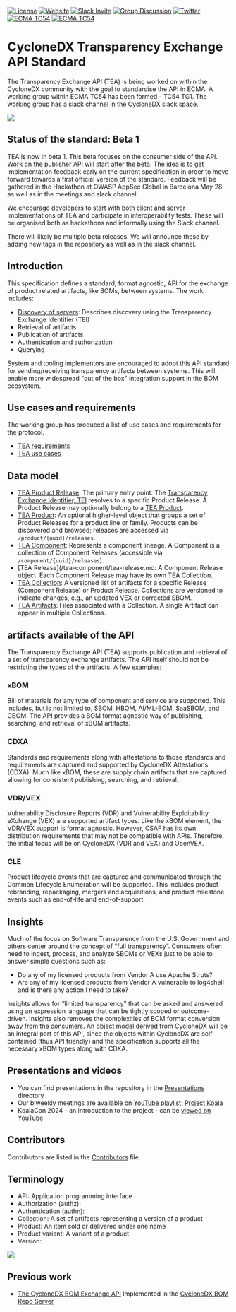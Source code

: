 [![License](https://img.shields.io/badge/license-Apache%202.0-brightgreen.svg)](LICENSE)
[![Website](https://img.shields.io/badge/https://-cyclonedx.org-blue.svg)](https://cyclonedx.org/)
[![Slack Invite](https://img.shields.io/badge/Slack-Join-blue?logo=slack&labelColor=393939)](https://cyclonedx.org/slack/invite)
[![Group Discussion](https://img.shields.io/badge/discussion-groups.io-blue.svg)](https://groups.io/g/CycloneDX)
[![Twitter](https://img.shields.io/twitter/url/http/shields.io.svg?style=social&label=Follow)](https://twitter.com/CycloneDX_Spec)
[![ECMA TC54](https://img.shields.io/badge/ECMA-TC54-FC7C00?labelColor=404040)](https://tc54.org)
[![ECMA TC54](https://img.shields.io/badge/ECMA-TC54--TG1-FC7C00?labelColor=404040)](https://ecma-international.org/task-groups/tc54-tg1/)

# CycloneDX Transparency Exchange API Standard

The Transparency Exchange API (TEA) is being worked on within the CycloneDX community
with the goal to standardise the API in ECMA. A working group within ECMA TC54 has been
formed - TC54 TG1. The working group has a slack channel in the CycloneDX slack space.

![](images/tealogo.png)

## Status of the standard: Beta 1

TEA is now in beta 1. This beta focuses on the consumer side of the API. Work on the
publisher API will start after the beta. The idea is to get implementation feedback
early on the current specification in order to move forward towards a first official
version of the standard. Feedback will be gathered in the Hackathon at OWASP AppSec
Global in Barcelona May 28 as well as in the meetings and slack channel.

We encourage developers to start with both client and server implementations of TEA and
participate in interoperability tests. These will be organised both as hackathons and
informally using the Slack channel.

There will likely be multiple beta releases. We will announce these by adding new
tags in the repository as well as in the slack channel.

## Introduction

This specification defines a standard, format agnostic, API for the exchange of
product related artifacts, like BOMs, between systems. The work includes:

- [Discovery of servers](/discovery/readme.md): Describes discovery using the Transparency Exchange Identifier (TEI)
- Retrieval of artifacts
- Publication of artifacts
- Authentication and authorization
- Querying

System and tooling implementors are encouraged to adopt this API standard for
sending/receiving transparency artifacts between systems. 
This will enable more widespread
"out of the box" integration support in the BOM ecosystem.

## Use cases and requirements

The working group has produced a list of use cases and requirements for the protocol.

- [TEA requirements](doc/tea-requirements.md)
- [TEA use cases](doc/tea-usecases.md)

## Data model

- [TEA Product Release](tea-product/tea-product-release.md): The primary entry point. The [Transparency Exchange Identifier, TEI](/discovery/readme.md) resolves to a specific Product Release. A Product Release may optionally belong to a [TEA Product](tea-product/tea-product.md).
- [TEA Product](tea-product/tea-product.md): An optional higher-level object that groups a set of Product Releases for a product line or family. Products can be discovered and browsed; releases are accessed via `/product/{uuid}/releases`.
- [TEA Component](tea-component/tea-component.md): Represents a component lineage. A Component is a collection of Component Releases (accessible via `/component/{uuid}/releases`).
- [TEA Release](/tea-component/tea-release.md: A Component Release object. Each Component Release may have its own TEA Collection.
- [TEA Collection](tea-collection/tea-collection.md): A versioned list of artifacts for a specific Release (Component Release) or Product Release. Collections are versioned to indicate changes, e.g., an updated VEX or corrected SBOM.
- [TEA Artifacts](tea-artifact/tea-artifact.md): Files associated with a Collection. A single Artifact can appear in multiple Collections.

## artifacts available of the API

The Transparency Exchange API (TEA) supports publication and retrieval of a set of transparency exchange artifacts. The API itself should not be restricting the types of the artifacts. A few examples:

### xBOM

Bill of materials for any type of component and service are supported. This includes, but is not limited to, SBOM, HBOM, AI/ML-BOM, SaaSBOM, and CBOM. The API provides a BOM format agnostic way of publishing, searching, and retrieval of xBOM artifacts. 

### CDXA

Standards and requirements along with attestations to those standards and requirements are captured and supported by CycloneDX Attestations (CDXA). Much like xBOM, these are supply chain artifacts that are captured allowing for consistent publishing, searching, and retrieval.

### VDR/VEX

Vulnerability Disclosure Reports (VDR) and Vulnerability Exploitability eXchange (VEX) are supported artifact types. Like the xBOM element, the VDR/VEX support is format agnostic. However, CSAF has its own distribution requirements that may not be compatible with APIs. Therefore, the initial focus will be on CycloneDX (VDR and VEX) and OpenVEX.

### CLE

Product lifecycle events that are captured and communicated through the Common Lifecycle Enumeration will be supported. This includes product rebranding, repackaging, mergers and acquisitions, and product milestone events such as end-of-life and end-of-support.

## Insights

Much of the focus on Software Transparency from the U.S. Government and others center around the concept of “full transparency”. Consumers often need to ingest, process, and analyze SBOMs or VEXs just to be able to answer simple questions such as:

- Do any of my licensed products from Vendor A use Apache Struts?
- Are any of my licensed products from Vendor A vulnerable to log4shell and is there any action I need to take?

Insights allows for “limited transparency” that can be asked and answered using an expression language that can be tightly scoped or outcome-driven. Insights also removes the complexities of BOM format conversion away from the consumers. An object model derived from CycloneDX will be an integral part of this API, since the objects within CycloneDX are self-contained (thus API friendly) and the specification supports all the necessary xBOM types along with CDXA.

## Presentations and videos

- You can find presentations in the repository in the [Presentations](/presentations) directory
- Our biweekly meetings are available on [YouTube playlist: Project Koala](https://www.youtube.com/playlist?list=PLqjEqUxHjy1XtSzGYL7Dj_WJbiLu_ty58)
- KoalaCon 2024 - an introduction to the project - can be [viewed on YouTube](https://youtu.be/NStzYW4WnEE?si=ihLirpGVjHc7K4bL)

## Contributors

Contributors are listed in the [Contributors](contributors.md) file.

## Terminology

- API: Application programming interface
- Authorization (authz):
- Authentication (authn):
- Collection: A set of artifacts representing a version of a product
- Product: An item sold or delivered under one name
- Product variant: A variant of a product
- Version:

![](images/Project-Koala.svg)

## Previous work

- [The CycloneDX BOM Exchange API](/api/bomexchangeapi.md)
   Implemented in the [CycloneDX BOM Repo Server](https://github.com/CycloneDX/cyclonedx-bom-repo-server)
